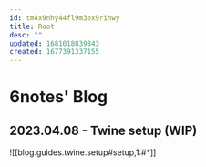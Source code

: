 ```yaml
---
id: tm4x9nhy44fl9m3ex9rihwy
title: Root
desc: ""
updated: 1681018839843
created: 1677391337155
---
```


# 6notes' Blog

## 2023.04.08 - Twine setup (WIP)

![[blog.guides.twine.setup#setup,1:#*]]
